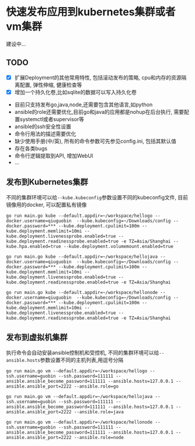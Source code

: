 # 快速发布应用到kubernetes集群或者vm集群

建设中...

## TODO

- [x] 扩展Deployment的其他常用特性, 包括滚动发布的策略, cpu和内存的资源隔离配置, 弹性伸缩, 健康检查等
- [x] 增加一个持久化卷,比如sqlite的数据可以写入持久化卷
- 目前只支持发布go,java,node,还需要包含其他语言,如python
- ansible的role还需要优化,目前go和java的应用都是nohup在后台执行, 需要配置systemctl或者supervisor等
- ansible的ssh安全性设置
- 命令行用法的描述需要优化
- 缺少使用手册(中/英), 所有的命令参数可先参见config.ini, 包括其默认值
- 存在各类bugs
- 命令行逻辑提取到API, 增加WebUI
- ...

## 发布到Kubernetes集群

不同的集群环境可以给`--kube.kubeconfig`参数设置不同的kubeconfig文件, 目前镜像用的docker, 可以配置私有镜像

```
go run main.go kube --default.appdir=~/workspace/hellogo --docker.username=qiuguobin  --kube.kubeconfig=~/Downloads/config --docker.password=*** --kube.deployment.cpulimit=100m --kube.deployment.memlimit=10mi --kube.deployment.livenessprobe.enabled=true --kube.deployment.readinessprobe.enabled=true -e TZ=Asia/Shanghai --kube.hpa.enabled=true --kube.deployment.volumemount.enabled=true

go run main.go kube --default.appdir=~/workspace/hellojava --docker.username=qiuguobin  --kube.kubeconfig=~/Downloads/config --docker.password=*** --kube.deployment.cpulimit=100m --kube.deployment.memlimit=10mi --kube.deployment.livenessprobe.enabled=true --kube.deployment.readinessprobe.enabled=true -e TZ=Asia/Shanghai

go run main.go kube --default.appdir=~/workspace/hellonode --docker.username=qiuguobin  --kube.kubeconfig=~/Downloads/config --docker.password=*** --kube.deployment.cpulimit=100m --kube.deployment.memlimit=10mi --kube.deployment.livenessprobe.enabled=true --kube.deployment.readinessprobe.enabled=true -e TZ=Asia/Shanghai
```

## 发布到虚拟机集群

执行命令会自动安装ansible控制机和受控机, 不同的集群环境可以给`--ansible.hosts`参数设置不同的主机列表,用逗号分隔

```
go run main.go vm --default.appdir=~/workspace/hellogo --ssh.username=guobin --ssh.password=111111 --ansible.ansible_become_password=111111 --ansible.hosts=127.0.0.1 --ansible.ansible_port=2222 --ansible.role=go

go run main.go vm --default.appdir=~/workspace/hellojava --ssh.username=guobin --ssh.password=111111 --ansible.ansible_become_password=111111 --ansible.hosts=127.0.0.1 --ansible.ansible_port=2222 --ansible.role=java

go run main.go vm --default.appdir=~/workspace/hellonode --ssh.username=guobin --ssh.password=111111 --ansible.ansible_become_password=111111 --ansible.hosts=127.0.0.1 --ansible.ansible_port=2222 --ansible.role=node
```
